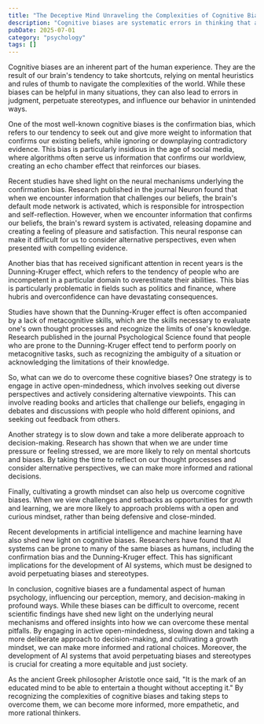 ```yaml
---
title: "The Deceptive Mind Unraveling the Complexities of Cognitive Biases"
description: "Cognitive biases are systematic errors in thinking that affect our perception, memory, and decision-making. While we like to believe that we make rational choices, cognitive biases can lead us astr..."
pubDate: 2025-07-01
category: "psychology"
tags: []
---
```


Cognitive biases are an inherent part of the human experience. They are the result of our brain's tendency to take shortcuts, relying on mental heuristics and rules of thumb to navigate the complexities of the world. While these biases can be helpful in many situations, they can also lead to errors in judgment, perpetuate stereotypes, and influence our behavior in unintended ways.

One of the most well-known cognitive biases is the confirmation bias, which refers to our tendency to seek out and give more weight to information that confirms our existing beliefs, while ignoring or downplaying contradictory evidence. This bias is particularly insidious in the age of social media, where algorithms often serve us information that confirms our worldview, creating an echo chamber effect that reinforces our biases.

Recent studies have shed light on the neural mechanisms underlying the confirmation bias. Research published in the journal Neuron found that when we encounter information that challenges our beliefs, the brain's default mode network is activated, which is responsible for introspection and self-reflection. However, when we encounter information that confirms our beliefs, the brain's reward system is activated, releasing dopamine and creating a feeling of pleasure and satisfaction. This neural response can make it difficult for us to consider alternative perspectives, even when presented with compelling evidence.

Another bias that has received significant attention in recent years is the Dunning-Kruger effect, which refers to the tendency of people who are incompetent in a particular domain to overestimate their abilities. This bias is particularly problematic in fields such as politics and finance, where hubris and overconfidence can have devastating consequences.

Studies have shown that the Dunning-Kruger effect is often accompanied by a lack of metacognitive skills, which are the skills necessary to evaluate one's own thought processes and recognize the limits of one's knowledge. Research published in the journal Psychological Science found that people who are prone to the Dunning-Kruger effect tend to perform poorly on metacognitive tasks, such as recognizing the ambiguity of a situation or acknowledging the limitations of their knowledge.

So, what can we do to overcome these cognitive biases? One strategy is to engage in active open-mindedness, which involves seeking out diverse perspectives and actively considering alternative viewpoints. This can involve reading books and articles that challenge our beliefs, engaging in debates and discussions with people who hold different opinions, and seeking out feedback from others.

Another strategy is to slow down and take a more deliberate approach to decision-making. Research has shown that when we are under time pressure or feeling stressed, we are more likely to rely on mental shortcuts and biases. By taking the time to reflect on our thought processes and consider alternative perspectives, we can make more informed and rational decisions.

Finally, cultivating a growth mindset can also help us overcome cognitive biases. When we view challenges and setbacks as opportunities for growth and learning, we are more likely to approach problems with a open and curious mindset, rather than being defensive and close-minded.

Recent developments in artificial intelligence and machine learning have also shed new light on cognitive biases. Researchers have found that AI systems can be prone to many of the same biases as humans, including the confirmation bias and the Dunning-Kruger effect. This has significant implications for the development of AI systems, which must be designed to avoid perpetuating biases and stereotypes.

In conclusion, cognitive biases are a fundamental aspect of human psychology, influencing our perception, memory, and decision-making in profound ways. While these biases can be difficult to overcome, recent scientific findings have shed new light on the underlying neural mechanisms and offered insights into how we can overcome these mental pitfalls. By engaging in active open-mindedness, slowing down and taking a more deliberate approach to decision-making, and cultivating a growth mindset, we can make more informed and rational choices. Moreover, the development of AI systems that avoid perpetuating biases and stereotypes is crucial for creating a more equitable and just society.

As the ancient Greek philosopher Aristotle once said, "It is the mark of an educated mind to be able to entertain a thought without accepting it." By recognizing the complexities of cognitive biases and taking steps to overcome them, we can become more informed, more empathetic, and more rational thinkers.